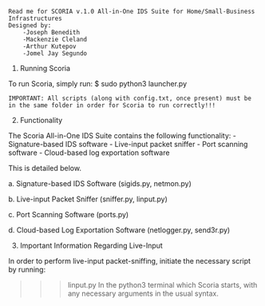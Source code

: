     Read me for SCORIA v.1.0 All-in-One IDS Suite for Home/Small-Business Infrastructures
    Designed by:
        -Joseph Benedith
        -Mackenzie Cleland
        -Arthur Kutepov
        -Jomel Jay Segundo

1. Running Scoria

To run Scoria, simply run:
$ sudo python3 launcher.py

    IMPORTANT: All scripts (along with config.txt, once present) must be in the same folder in order for Scoria to run correctly!!!

2. Functionality

The Scoria All-in-One IDS Suite contains the following functionality:
    - Signature-based IDS software
    - Live-input packet sniffer
    - Port scanning software
    - Cloud-based log exportation software

This is detailed below.

a. Signature-based IDS Software (sigids.py, netmon.py)


b. Live-input Packet Sniffer (sniffer.py, linput.py)


c. Port Scanning Software (ports.py)


d. Cloud-based Log Exportation Software (netlogger.py, send3r.py)



3. Important Information Regarding Live-Input

In order to perform live-input packet-sniffing, initiate the necessary script by running:
>>> linput.py
In the python3 terminal which Scoria starts, with any necessary arguments in the usual syntax.
